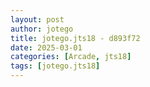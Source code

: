 ```yaml
---
layout: post
author: jotego
title: jotego.jts18 - d893f72
date: 2025-03-01
categories: [Arcade, jts18]
tags: [jotego.jts18]
---
```


